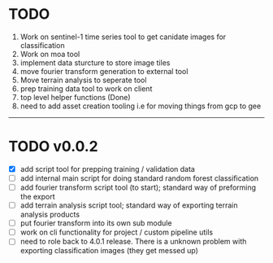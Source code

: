 # TODO
1) Work on sentinel-1 time series tool to get canidate images for classification
2) Work on moa tool
3) implement data sturcture to store image tiles 
4) move fourier transform generation to external tool
5) Move terrain analysis to seperate tool
6) prep training data tool to work on client  
7) top level helper functions (Done)
8) need to add asset creation tooling i.e for moving things from gcp to gee
----------------------------------------------------------------------
# TODO v0.0.2
- [x] add script tool for prepping training / validation data
- [ ] add internal main script for doing standard random forest classification
- [ ] add fourier transform script tool (to start); standard way of preforming the export
- [ ] add terrain analysis script tool; standard way of exporting terrain analysis products
- [ ] put fourier transform into its own sub module
- [ ] work on cli functionality for project / custom pipeline utils
- [ ] need to role back to 4.0.1 release. There is a unknown problem with exporting classification images (they get messed up)